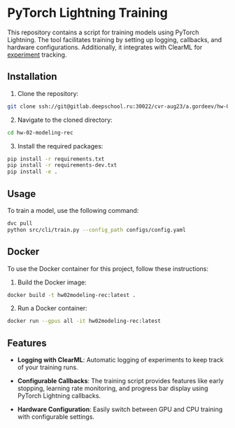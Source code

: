 # PyTorch Lightning Training

This repository contains a script for training models using PyTorch Lightning. The tool facilitates training by setting up logging, callbacks, and hardware configurations. Additionally, it integrates with ClearML for [experiment]() tracking.

## Installation

1. Clone the repository:

```bash
git clone ssh://git@gitlab.deepschool.ru:30022/cvr-aug23/a.gordeev/hw-02-modeling-rec.git
```

2. Navigate to the cloned directory:

```bash
cd hw-02-modeling-rec
```

3. Install the required packages:

```bash
pip install -r requirements.txt
pip install -r requirements-dev.txt
pip install -e .
```

## Usage

To train a model, use the following command:

```bash
dvc pull
python src/cli/train.py --config_path configs/config.yaml

```

## Docker
To use the Docker container for this project, follow these instructions:

1. Build the Docker image:

```bash
docker build -t hw02modeling-rec:latest .
```

2. Run a Docker container:

```bash
docker run --gpus all -it hw02modeling-rec:latest
```

## Features

- **Logging with ClearML**: Automatic logging of experiments to keep track of your training runs.

- **Configurable Callbacks**: The training script provides features like early stopping, learning rate monitoring, and progress bar display using PyTorch Lightning callbacks.

- **Hardware Configuration**: Easily switch between GPU and CPU training with configurable settings.
